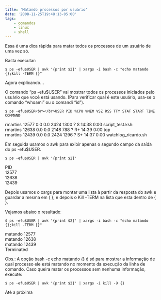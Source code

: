 ```yaml
---
title: 'Matando processos por usuário'
date: '2008-11-25T19:48:13-05:00'
tags:
    - comandos
    - linux
    - shell
---
```


<div class="entry">Essa é uma dica rápida para matar todos os processos de um usuário de uma vez só.

Basta executar:

`$ ps -efu$USER | awk '{print $2}' | xargs -i bash -c "echo matando {};kill -TERM {}"`

Agora explicando…

O comando “ps -efu$USER” vai mostrar todos os processos iniciados pelo usuário que você está usando. (Para verificar qual é este usuário, usa-se o comando “whoami” ou o comandi “id”).

`$ ps -efu$USER<br></br>USER PID %CPU %MEM VSZ RSS TTY STAT START TIME COMMAND`

rmartins 12577 0.0 0.0 2424 1300 ? S 14:38 0:00 script\_test.ksh  
rmartins 12638 0.0 0.0 2148 788 ? R+ 14:39 0:00 top  
rmartins 12439 0.0 0.0 2424 1296 ? S+ 14:37 0:00 watchlog\_ricardo.sh

Em seguida usamos o awk para exibir apenas o segundo campo da saída do ps -efu$USER.

`$ ps -efu$USER | awk '{print $2}'`

PID  
12577  
12638  
12439

Depois usamos o xargs para montar uma lista à partir da resposta do awk e guardar a mesma em { }, e depois o Kill -TERM na lista que esta dentro de { }.

Vejamos abaixo o resultado:

`$ ps -efu$USER | awk '{print $2}' | xargs -i bash -c "echo matando {};kill -TERM {}"`

matando 12577  
matando 12638  
matando 12439  
Terminated

Obs.: A opção bash -c echo matando {} é só para mostrar a informação de qual processo ele está matando no momento da execução da linha de comando. Caso queira matar os processos sem nenhuma informação, execute:

`$ ps -efu$USER | awk '{print $2}' | xargs -i kill -9 {}`

Até a próxima

</div>
